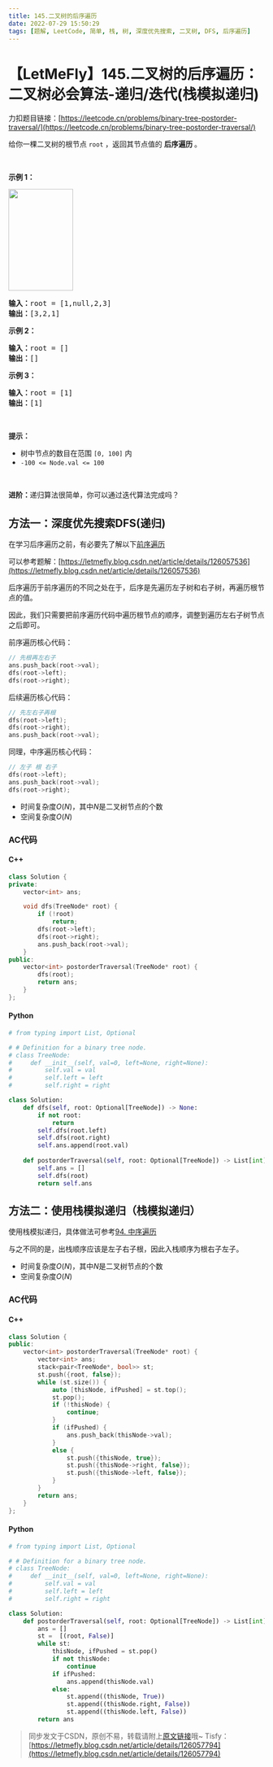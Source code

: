 ```yaml
---
title: 145.二叉树的后序遍历
date: 2022-07-29 15:50:29
tags: [题解, LeetCode, 简单, 栈, 树, 深度优先搜索, 二叉树, DFS, 后序遍历]
---
```


# 【LetMeFly】145.二叉树的后序遍历：二叉树必会算法-递归/迭代(栈模拟递归)

力扣题目链接：[https://leetcode.cn/problems/binary-tree-postorder-traversal/](https://leetcode.cn/problems/binary-tree-postorder-traversal/)

<p>给你一棵二叉树的根节点 <code>root</code> ，返回其节点值的 <strong>后序遍历 </strong>。</p>

<p>&nbsp;</p>

<p><strong>示例 1：</strong></p>
<img alt="" src="https://assets.leetcode.com/uploads/2020/08/28/pre1.jpg" style="width: 127px; height: 200px;" />
<pre>
<strong>输入：</strong>root = [1,null,2,3]
<strong>输出：</strong>[3,2,1]
</pre>

<p><strong>示例 2：</strong></p>

<pre>
<strong>输入：</strong>root = []
<strong>输出：</strong>[]
</pre>

<p><strong>示例 3：</strong></p>

<pre>
<strong>输入：</strong>root = [1]
<strong>输出：</strong>[1]
</pre>

<p>&nbsp;</p>

<p><strong>提示：</strong></p>

<ul>
	<li>树中节点的数目在范围 <code>[0, 100]</code> 内</li>
	<li><code>-100 &lt;= Node.val &lt;= 100</code></li>
</ul>

<p>&nbsp;</p>

<p><strong>进阶：</strong>递归算法很简单，你可以通过迭代算法完成吗？</p>


    
## 方法一：深度优先搜索DFS(递归)

在学习后序遍历之前，有必要先了解以下[前序遍历](https://blog.tisfy.eu.org/2022/07/29/LeetCode%200144.%E4%BA%8C%E5%8F%89%E6%A0%91%E7%9A%84%E5%89%8D%E5%BA%8F%E9%81%8D%E5%8E%86/)

可以参考题解：[https://letmefly.blog.csdn.net/article/details/126057536](https://letmefly.blog.csdn.net/article/details/126057536)

后序遍历于前序遍历的不同之处在于，后序是先遍历左子树和右子树，再遍历根节点的值。

因此，我们只需要把前序遍历代码中遍历根节点的顺序，调整到遍历左右子树节点 之后即可。

前序遍历核心代码：

```cpp
// 先根再左右子
ans.push_back(root->val);
dfs(root->left);
dfs(root->right);
```

后续遍历核心代码：

```cpp
// 先左右子再根
dfs(root->left);
dfs(root->right);
ans.push_back(root->val);
```

同理，中序遍历核心代码：

```cpp
// 左子 根 右子
dfs(root->left);
ans.push_back(root->val);
dfs(root->right);
```

+ 时间复杂度$O(N)$，其中$N$是二叉树节点的个数
+ 空间复杂度$O(N)$

### AC代码

#### C++

```cpp
class Solution {
private:
    vector<int> ans;

    void dfs(TreeNode* root) {
        if (!root)
            return;
        dfs(root->left);
        dfs(root->right);
        ans.push_back(root->val);
    }
public:
    vector<int> postorderTraversal(TreeNode* root) {
        dfs(root);
        return ans;
    }
};
```

#### Python

```python
# from typing import List, Optional

# # Definition for a binary tree node.
# class TreeNode:
#     def __init__(self, val=0, left=None, right=None):
#         self.val = val
#         self.left = left
#         self.right = right

class Solution:
    def dfs(self, root: Optional[TreeNode]) -> None:
        if not root:
            return
        self.dfs(root.left)
        self.dfs(root.right)
        self.ans.append(root.val)
    
    def postorderTraversal(self, root: Optional[TreeNode]) -> List[int]:
        self.ans = []
        self.dfs(root)
        return self.ans
```

## 方法二：使用栈模拟递归（栈模拟递归）

使用栈模拟递归，具体做法可参考[94. 中序遍历](https://leetcode.letmefly.xyz/2024/02/10/LeetCode%200094.%E4%BA%8C%E5%8F%89%E6%A0%91%E7%9A%84%E4%B8%AD%E5%BA%8F%E9%81%8D%E5%8E%86/#方法二：使用栈模拟递归（栈模拟递归）)

与之不同的是，出栈顺序应该是左子右子根，因此入栈顺序为根右子左子。

+ 时间复杂度$O(N)$，其中$N$是二叉树节点的个数
+ 空间复杂度$O(N)$

### AC代码

#### C++

```cpp
class Solution {
public:
    vector<int> postorderTraversal(TreeNode* root) {
        vector<int> ans;
        stack<pair<TreeNode*, bool>> st;
        st.push({root, false});
        while (st.size()) {
            auto [thisNode, ifPushed] = st.top();
            st.pop();
            if (!thisNode) {
                continue;
            }
            if (ifPushed) {
                ans.push_back(thisNode->val);
            }
            else {
                st.push({thisNode, true});
                st.push({thisNode->right, false});
                st.push({thisNode->left, false});
            }
        }
        return ans;
    }
};
```

#### Python

```python
# from typing import List, Optional

# # Definition for a binary tree node.
# class TreeNode:
#     def __init__(self, val=0, left=None, right=None):
#         self.val = val
#         self.left = left
#         self.right = right

class Solution:
    def postorderTraversal(self, root: Optional[TreeNode]) -> List[int]:
        ans = []
        st =  [(root, False)]
        while st:
            thisNode, ifPushed = st.pop()
            if not thisNode:
                continue
            if ifPushed:
                ans.append(thisNode.val)
            else:
                st.append((thisNode, True))
                st.append((thisNode.right, False))
                st.append((thisNode.left, False))
        return ans

```


> 同步发文于CSDN，原创不易，转载请附上[原文链接](https://blog.tisfy.eu.org/2022/07/29/LeetCode%200145.%E4%BA%8C%E5%8F%89%E6%A0%91%E7%9A%84%E5%90%8E%E5%BA%8F%E9%81%8D%E5%8E%86/)哦~
> Tisfy：[https://letmefly.blog.csdn.net/article/details/126057794](https://letmefly.blog.csdn.net/article/details/126057794)
